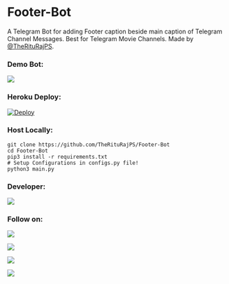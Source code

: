 # Footer-Bot
A Telegram Bot for adding Footer caption beside main caption of Telegram Channel Messages. Best for Telegram Movie Channels. Made by [@TheRituRajPS](https://github.com/TheRituRajPS/Footer-Bot).


### Demo Bot:
<a href="https://t.me/BestCaptionBot"><img src="https://img.shields.io/badge/Telegram-Footer%20Bot-blue.svg?logo=telegram"></a>


### Heroku Deploy:
[![Deploy](https://www.herokucdn.com/deploy/button.svg)](https://heroku.com/deploy?template=https://github.com/TheRituRajPS/Footer-Bot)

### Host Locally:
```shell
git clone https://github.com/TheRituRajPS/Footer-Bot
cd Footer-Bot
pip3 install -r requirements.txt
# Setup Configurations in configs.py file!
python3 main.py
```

### Developer:
<a href="https://t.me/RituRajPS"><img src="https://img.shields.io/badge/Telegram-Join%20Telegram%20Group-blue.svg?logo=telegram"></a>

### Follow on:
<p align="left">
<a href="https://github.com/TheRituRajPS"><img src="https://img.shields.io/badge/GitHub-Follow%20on%20GitHub-inactive.svg?logo=github"></a>
</p>
<p align="left">
<a href="https://twitter.com/RituRajPS"><img src="https://img.shields.io/badge/Twitter-Follow%20on%20Twitter-informational.svg?logo=twitter"></a>
</p>
<p align="left">
<a href="https://facebook.com/RituRajPSOfficial"><img src="https://img.shields.io/badge/Facebook-Follow%20on%20Facebook-blue.svg?logo=facebook"></a>
</p>
<p align="left">
<a href="https://instagram.com/RituRajPS"><img src="https://img.shields.io/badge/Instagram-Follow%20on%20Instagram-important.svg?logo=instagram"></a>
</p>

